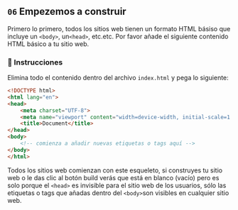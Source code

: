 ## `06` Empezemos a construir

Primero lo primero, todos los sitios web tienen un formato HTML básiso que incluye un `<body>`, un`<head>`, etc.etc.
Por favor añade el siguiente contenido HTML básico a tu sitio web.
 

### 📝 Instrucciones

Elimina todo el contenido dentro del archivo `index.html` y pega lo siguiente:

```html
<!DOCTYPE html>
<html lang="en">
<head>
    <meta charset="UTF-8">
    <meta name="viewport" content="width=device-width, initial-scale=1.0">
    <title>Document</title>
</head>
<body>
    <!-- comienza a añadir nuevas etiquetas o tags aquí -->
</body>
</html>
```

Todos los sitios web comienzan con este esqueleto, si construyes tu sitio web o le das clic al botón build verás que está en blanco (vacío) pero es solo porque el `<head>` es invisible para el sitio web de los usuarios, sólo las etiquetas o tags que añadas dentro del `<body>`son visibles en cualquier sitio web.
